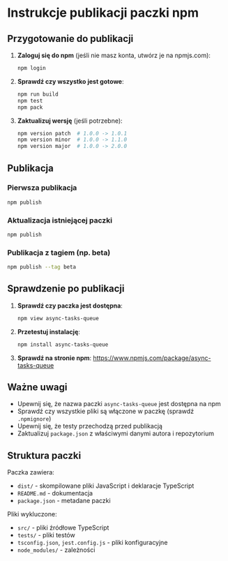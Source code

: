 # Instrukcje publikacji paczki npm

## Przygotowanie do publikacji

1. **Zaloguj się do npm** (jeśli nie masz konta, utwórz je na npmjs.com):
   ```bash
   npm login
   ```

2. **Sprawdź czy wszystko jest gotowe**:
   ```bash
   npm run build
   npm test
   npm pack
   ```

3. **Zaktualizuj wersję** (jeśli potrzebne):
   ```bash
   npm version patch  # 1.0.0 -> 1.0.1
   npm version minor  # 1.0.0 -> 1.1.0
   npm version major  # 1.0.0 -> 2.0.0
   ```

## Publikacja

### Pierwsza publikacja
```bash
npm publish
```

### Aktualizacja istniejącej paczki
```bash
npm publish
```

### Publikacja z tagiem (np. beta)
```bash
npm publish --tag beta
```

## Sprawdzenie po publikacji

1. **Sprawdź czy paczka jest dostępna**:
   ```bash
   npm view async-tasks-queue
   ```

2. **Przetestuj instalację**:
   ```bash
   npm install async-tasks-queue
   ```

3. **Sprawdź na stronie npm**:
   https://www.npmjs.com/package/async-tasks-queue

## Ważne uwagi

- Upewnij się, że nazwa paczki `async-tasks-queue` jest dostępna na npm
- Sprawdź czy wszystkie pliki są włączone w paczkę (sprawdź `.npmignore`)
- Upewnij się, że testy przechodzą przed publikacją
- Zaktualizuj `package.json` z właściwymi danymi autora i repozytorium

## Struktura paczki

Paczka zawiera:
- `dist/` - skompilowane pliki JavaScript i deklaracje TypeScript
- `README.md` - dokumentacja
- `package.json` - metadane paczki

Pliki wykluczone:
- `src/` - pliki źródłowe TypeScript
- `tests/` - pliki testów
- `tsconfig.json`, `jest.config.js` - pliki konfiguracyjne
- `node_modules/` - zależności 